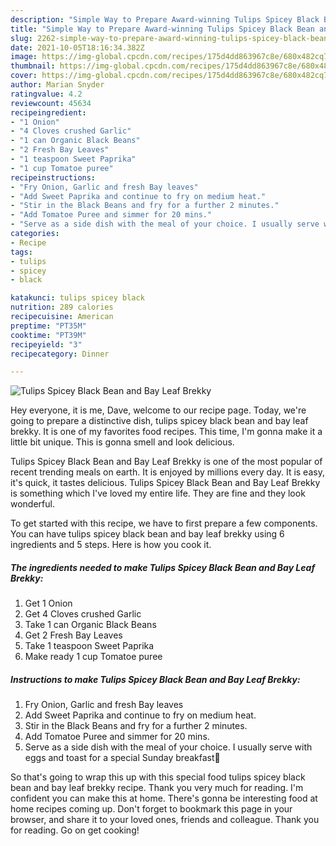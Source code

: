 ```yaml
---
description: "Simple Way to Prepare Award-winning Tulips Spicey Black Bean and Bay Leaf Brekky"
title: "Simple Way to Prepare Award-winning Tulips Spicey Black Bean and Bay Leaf Brekky"
slug: 2262-simple-way-to-prepare-award-winning-tulips-spicey-black-bean-and-bay-leaf-brekky
date: 2021-10-05T18:16:34.382Z
image: https://img-global.cpcdn.com/recipes/175d4dd863967c8e/680x482cq70/tulips-spicey-black-bean-and-bay-leaf-brekky-recipe-main-photo.jpg
thumbnail: https://img-global.cpcdn.com/recipes/175d4dd863967c8e/680x482cq70/tulips-spicey-black-bean-and-bay-leaf-brekky-recipe-main-photo.jpg
cover: https://img-global.cpcdn.com/recipes/175d4dd863967c8e/680x482cq70/tulips-spicey-black-bean-and-bay-leaf-brekky-recipe-main-photo.jpg
author: Marian Snyder
ratingvalue: 4.2
reviewcount: 45634
recipeingredient:
- "1 Onion"
- "4 Cloves crushed Garlic"
- "1 can Organic Black Beans"
- "2 Fresh Bay Leaves"
- "1 teaspoon Sweet Paprika"
- "1 cup Tomatoe puree"
recipeinstructions:
- "Fry Onion, Garlic and fresh Bay leaves"
- "Add Sweet Paprika and continue to fry on medium heat."
- "Stir in the Black Beans and fry for a further 2 minutes."
- "Add Tomatoe Puree and simmer for 20 mins."
- "Serve as a side dish with the meal of your choice. I usually serve with eggs and toast for a special Sunday breakfast🤗"
categories:
- Recipe
tags:
- tulips
- spicey
- black

katakunci: tulips spicey black 
nutrition: 289 calories
recipecuisine: American
preptime: "PT35M"
cooktime: "PT39M"
recipeyield: "3"
recipecategory: Dinner

---
```



![Tulips Spicey Black Bean and Bay Leaf Brekky](https://img-global.cpcdn.com/recipes/175d4dd863967c8e/680x482cq70/tulips-spicey-black-bean-and-bay-leaf-brekky-recipe-main-photo.jpg)

Hey everyone, it is me, Dave, welcome to our recipe page. Today, we're going to prepare a distinctive dish, tulips spicey black bean and bay leaf brekky. It is one of my favorites food recipes. This time, I'm gonna make it a little bit unique. This is gonna smell and look delicious.



Tulips Spicey Black Bean and Bay Leaf Brekky is one of the most popular of recent trending meals on earth. It is enjoyed by millions every day. It is easy, it's quick, it tastes delicious. Tulips Spicey Black Bean and Bay Leaf Brekky is something which I've loved my entire life. They are fine and they look wonderful.


To get started with this recipe, we have to first prepare a few components. You can have tulips spicey black bean and bay leaf brekky using 6 ingredients and 5 steps. Here is how you cook it.

<!--inarticleads1-->

##### The ingredients needed to make Tulips Spicey Black Bean and Bay Leaf Brekky:

1. Get 1 Onion
1. Get 4 Cloves crushed Garlic
1. Take 1 can Organic Black Beans
1. Get 2 Fresh Bay Leaves
1. Take 1 teaspoon Sweet Paprika
1. Make ready 1 cup Tomatoe puree




<!--inarticleads2-->

##### Instructions to make Tulips Spicey Black Bean and Bay Leaf Brekky:

1. Fry Onion, Garlic and fresh Bay leaves
1. Add Sweet Paprika and continue to fry on medium heat.
1. Stir in the Black Beans and fry for a further 2 minutes.
1. Add Tomatoe Puree and simmer for 20 mins.
1. Serve as a side dish with the meal of your choice. I usually serve with eggs and toast for a special Sunday breakfast🤗




So that's going to wrap this up with this special food tulips spicey black bean and bay leaf brekky recipe. Thank you very much for reading. I'm confident you can make this at home. There's gonna be interesting food at home recipes coming up. Don't forget to bookmark this page in your browser, and share it to your loved ones, friends and colleague. Thank you for reading. Go on get cooking!
